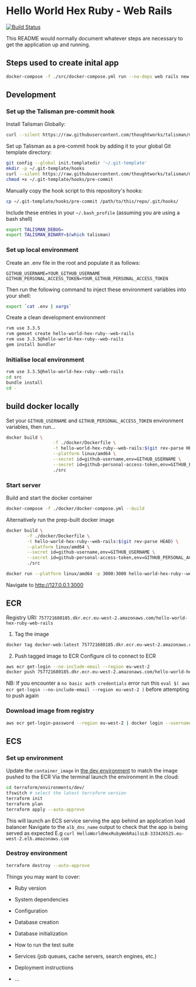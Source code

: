 # Hello World Hex Ruby - Web Rails

[![Build Status](https://github.com/adambonsu/hello_world_hex_ruby__web_rails/actions/workflows/ci.yml/badge.svg)](https://github.com/adambonsu/hello_world_hex_ruby__web_rails/actions/workflows/ci-cd.yml)

This README would normally document whatever steps are necessary to get the
application up and running.


## Steps used to create inital app
```bash
docker-compose -f ./src/docker-compose.yml run --no-deps web rails new . --force --skip-active-record --skip-action-cable --skip-active-storage

```

## Development
### Set up the Talisman pre-commit hook
Install Talisman Globally:
```bash
curl --silent https://raw.githubusercontent.com/thoughtworks/talisman/master/global_install_scripts/install.bash | bash

```

Set up Talisman as a pre-commit hook by adding it to your global Git template directory:
```bash
git config --global init.templatedir '~/.git-template'
mkdir -p ~/.git-template/hooks
curl --silent https://raw.githubusercontent.com/thoughtworks/talisman/master/global_install_scripts/talisman_hook_script.bash > ~/.git-template/hooks/pre-commit
chmod +x ~/.git-template/hooks/pre-commit

```

Manually copy the hook script to this repository's hooks:
```bash
cp ~/.git-template/hooks/pre-commit /path/to/this/repo/.git/hooks/

```

Include these entries in your `~/.bash_profile` (assuming you are using a bash shell)
```bash
export TALISMAN_DEBUG=
export TALISMAN_BINARY=$(which talisman)
```


### Set up local environment
Create an .env file in the root and populate it as follows:
```
GITHUB_USERNAME=YOUR_GITHUB_USERNAME
GITHUB_PERSONAL_ACCESS_TOKEN=YOUR_GITHUB_PERSONAL_ACCESS_TOKEN

```

Then run the following command to inject these environment variables into your shell:
```bash
export `cat .env | xargs`

```

Create a clean development environment
```bash
rvm use 3.3.5
rvm gemset create hello-world-hex-ruby--web-rails
rvm use 3.3.5@hello-world-hex-ruby--web-rails
gem install bundler

```


### Initialise local environment
```bash
rvm use 3.3.5@hello-world-hex-ruby--web-rails
cd src
bundle install
cd -
```



## build docker locally
Set your `GITHUB_USERNAME` and `GITHUB_PERSONAL_ACCESS_TOKEN` environment variables, then run...
```bash
docker build \
                  -f ./docker/Dockerfile \
                  -t hello-world-hex-ruby--web-rails:$(git rev-parse HEAD) \
                  --platform linux/amd64 \
                  --secret id=github-username,env=GITHUB_USERNAME \
                  --secret id=github-personal-access-token,env=GITHUB_PERSONAL_ACCESS_TOKEN \
                  ./src
```

### Start server
Build and start the docker container
```bash
docker-compose -f ./docker/docker-compose.yml --build

```
Alternatively run the prep-built docker image
```bash
docker build \
        -f ./docker/Dockerfile \
        -t hello-world-hex-ruby--web-rails:$(git rev-parse HEAD) \
        --platform linux/amd64 \
        --secret id=github-username,env=GITHUB_USERNAME \
        --secret id=github-personal-access-token,env=GITHUB_PERSONAL_ACCESS_TOKEN \
        ./src

docker run --platform linux/amd64 -p 3000:3000 hello-world-hex-ruby--web-rails:$(git rev-parse HEAD)
```


Navigate to http://127.0.0.1:3000




## ECR
Registry URI: `757721680185.dkr.ecr.eu-west-2.amazonaws.com/hello-world-hex-ruby-web-rails`

1. Tag the image
```bash
docker tag docker-web:latest 757721680185.dkr.ecr.eu-west-2.amazonaws.com/hello-world-hex-ruby-web-rails:v3
```
2. Push tagged image to ECR
Configure cli to connect to ECR
```bash
aws ecr get-login --no-include-email --region eu-west-2
docker push 757721680185.dkr.ecr.eu-west-2.amazonaws.com/hello-world-hex-ruby-web-rails:v3
```

NB: If you encounter a `no basic auth credentials` error run this `eval $( aws ecr get-login --no-include-email --region eu-west-2 )` before attempting to push again

### Download image from registry
```bash
aws ecr get-login-password --region eu-west-2 | docker login --username AWS --password-stdin ${ECR_REGISTRY}

```


## ECS

### Set up environment
Update the `container_image` in [the dev environment](./terraform/environments/dev/main.tf) to match the image pushed to the ECR
Via the terminal launch the environment in the cloud:
```bash
cd terraform/environments/dev/
tfswitch # select the latest terraform version
terraform init
terraform plan
terraform apply --auto-approve

```
This will launch an ECS service serving the app behind an application load balancer
Navigate to the `alb_dns_name` output to check that the app is being served as expected
E.g `curl HelloWorldHexRubyWebRailsLB-333426525.eu-west-2.elb.amazonaws.com`

### Destroy environment
```bash
terraform destroy --auto-approve

```



Things you may want to cover:

* Ruby version

* System dependencies

* Configuration

* Database creation

* Database initialization

* How to run the test suite

* Services (job queues, cache servers, search engines, etc.)

* Deployment instructions

* ...



